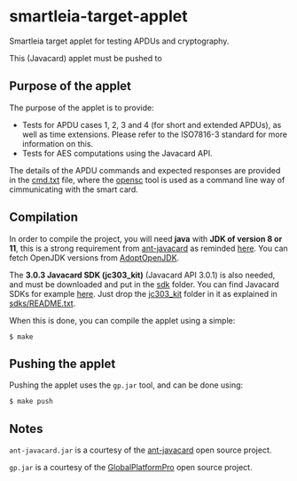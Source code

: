 # smartleia-target-applet
Smartleia target applet for testing APDUs and cryptography.

This (Javacard) applet must be pushed to 

## Purpose of the applet

The purpose of the applet is to provide:

  * Tests for APDU cases 1, 2, 3 and 4 (for short and extended APDUs), as well as time extensions.
  Please refer to the ISO7816-3 standard for more information on this.
  * Tests for AES computations using the Javacard API.

The details of the APDU commands and expected responses are provided in the [cmd.txt](./cmd.txt) file,
where the [opensc](https://github.com/OpenSC) tool is used as a command line way of cimmunicating with the smart card.

## Compilation

In order to compile the project, you will need **java** with **JDK of version 8 or 11**, this is a strong
requirement from [ant-javacard](https://github.com/martinpaljak/ant-javacard) as reminded [here](https://github.com/martinpaljak/ant-javacard/wiki/Version-compatibility).
You can fetch OpenJDK versions from [AdoptOpenJDK](https://adoptopenjdk.jfrog.io/adoptopenjdk/).

The **3.0.3 Javacard SDK (jc303_kit)** (Javacard API 3.0.1) is also needed, and must be downloaded and put in the [sdk](./sdk) folder.
You can find Javacard SDKs for example [here](https://github.com/martinpaljak/oracle_javacard_sdks). Just drop the
[jc303_kit](https://github.com/martinpaljak/oracle_javacard_sdks/tree/master/jc303_kit) folder in it as explained in
[sdks/README.txt](sdks/README.txt).

When this is done, you can compile the applet using a simple:

```
$ make
```

## Pushing the applet

Pushing the applet uses the `gp.jar` tool, and can be done using:


```
$ make push
```

## Notes

`ant-javacard.jar` is a courtesy of the [ant-javacard](https://github.com/martinpaljak/ant-javacard) open
source project.

`gp.jar` is a courtesy of the [GlobalPlatformPro](https://github.com/martinpaljak/GlobalPlatformPro)
open source project.
